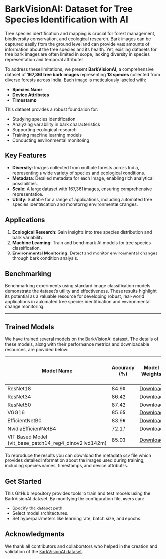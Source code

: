   # BarkVisionAI: Dataset for Tree Species Identification with AI

Tree species identification and mapping is crucial for forest management, biodiversity conservation, and ecological research. Bark images can be captured easily from the ground level and can provide vast amounts of information about the tree species and its health. Yet, existing datasets for tree bark images are often limited in scope, lacking diversity in species representation and temporal attributes.

To address these limitations, we present **BarkVisionAI**, a comprehensive dataset of **167,361 tree bark images** representing **13 species** collected from diverse forests across India. Each image is meticulously labeled with:

- **Species Name**
- **Device Attributes**
- **Timestamp**

This dataset provides a robust foundation for:

- Studying species identification
- Analyzing variability in bark characteristics
- Supporting ecological research
- Training machine learning models
- Conducting environmental monitoring

## Key Features
- **Diversity**: Images collected from multiple forests across India, representing a wide variety of species and ecological conditions.
- **Metadata**: Detailed metadata for each image, enabling rich analytical possibilities.
- **Scale**: A large dataset with 167,361 images, ensuring comprehensive representation.
- **Utility**: Suitable for a range of applications, including automated tree species identification and monitoring environmental changes.

## Applications
1. **Ecological Research**: Gain insights into tree species distribution and bark variability.
2. **Machine Learning**: Train and benchmark AI models for tree species classification.
3. **Environmental Monitoring**: Detect and monitor environmental changes through bark condition analysis.

## Benchmarking
Benchmarking experiments using standard image classification models demonstrate the dataset’s utility and effectiveness. These results highlight its potential as a valuable resource for developing robust, real-world applications in automated tree species identification and environmental change monitoring.

---

## Trained Models
We have trained several models on the BarkVisionAI dataset. The details of these models, along with their performance metrics and downloadable resources, are provided below:

| Model Name       | Accuracy (%) | Model Weights                                                                 | Confusion Matrix Download Link                                 |
|------------------|--------------|-------------------------------------------------------------------------------|---------------------------------|
| ResNet18         | 84.90         | [Download](https://iofe-greenbase-bucket.s3.us-east-1.amazonaws.com/nCount/released-data-models/models/resnet18/best_resnet18.pth)                            | [Download](https://iofe-greenbase-bucket.s3.us-east-1.amazonaws.com/nCount/released-data-models/models/resnet18/resnet18_confusion_matrix.png)    |
| ResNet34  | 86.42         | [Download](https://iofe-greenbase-bucket.s3.us-east-1.amazonaws.com/nCount/released-data-models/models/resnet34/best_resnet34.pth)                      | [Download](https://iofe-greenbase-bucket.s3.us-east-1.amazonaws.com/nCount/released-data-models/models/resnet34/resnet34_confusion_matrix.png)|
| ResNet50      | 87.42         | [Download](https://iofe-greenbase-bucket.s3.us-east-1.amazonaws.com/nCount/released-data-models/models/resnet50/best_resnet50.pth)                         | [Download](https://iofe-greenbase-bucket.s3.us-east-1.amazonaws.com/nCount/released-data-models/models/resnet50/resnet50_confusion_matrix.png) |
| VGG16      | 85.65         | [Download](https://iofe-greenbase-bucket.s3.us-east-1.amazonaws.com/nCount/released-data-models/models/VGG16/best_VGG16.pth)                         | [Download](https://iofe-greenbase-bucket.s3.us-east-1.amazonaws.com/nCount/released-data-models/models/VGG16/VGG16_confusion_matrix.png) |
| EfficientNetB0         | 83.96        | [Download](https://iofe-greenbase-bucket.s3.us-east-1.amazonaws.com/nCount/released-data-models/models/EfficientNetB0/best_EfficientNetB0.pth)                            | [Download](https://iofe-greenbase-bucket.s3.us-east-1.amazonaws.com/nCount/released-data-models/models/EfficientNetB0/EfficientNetB0_confusion_matrix.png)    |
| NvidiaEfficientNetB4         | 72.17        | [Download](https://iofe-greenbase-bucket.s3.us-east-1.amazonaws.com/nCount/released-data-models/models/NvidiaEfficientNetB4/best_NvidiaEfficientNetB4.pth)                            | [Download](https://iofe-greenbase-bucket.s3.us-east-1.amazonaws.com/nCount/released-data-models/models/NvidiaEfficientNetB4/NvidiaEfficientNetB4_confusion_matrix.png)    |
| VIT Based Model (vit_base_patch14_reg4_dinov2.lvd142m)      | 85.03        | [Download](https://iofe-greenbase-bucket.s3.us-east-1.amazonaws.com/nCount/released-data-models/models/VIT_based_model/best_CustomViT.pth)                            | [Download](https://iofe-greenbase-bucket.s3.us-east-1.amazonaws.com/nCount/released-data-models/models/VIT_based_model/confusion_matrix.png)    |

To reproduce the results you can download the [metadata csv](https://iofe-greenbase-bucket.s3.us-east-1.amazonaws.com/nCount/released-data-models/training-data/metadata.csv) file which provides detailed information about the images used during training, including species names, timestamps, and device attributes.


## Get Started
This GitHub repository provides tools to train and test models using the BarkVisionAI dataset. By modifying the configuration file, users can:

- Specify the dataset path.
- Select model architectures.
- Set hyperparameters like learning rate, batch size, and epochs.

## Acknowledgments

We thank all contributors and collaborators who helped in the creation and validation of the [BarkVisionAI dataset](#).


